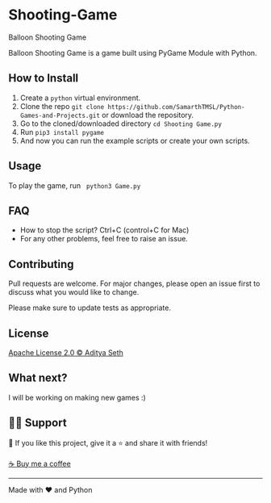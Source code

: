# Shooting-Game
Balloon Shooting Game


Balloon Shooting Game is a game built using PyGame Module with Python.

## How to Install

1. Create a ```python``` virtual environment. 
2. Clone the repo ```git clone https://github.com/SamarthTMSL/Python-Games-and-Projects.git``` or download the repository.
3. Go to the cloned/downloaded directory ``` cd Shooting Game.py ``` 
4. Run ``` pip3 install pygame ```
5. And now you can run the example scripts or create your own scripts.  

## Usage
To play the game, run ``` python3 Game.py```


## FAQ
- How to stop the script? Ctrl+C (control+C for Mac) 
- For any other problems, feel free to raise an issue.

## Contributing
Pull requests are welcome. For major changes, please open an issue first to discuss what you would like to change. 

Please make sure to update tests as appropriate.

## License
[Apache License 2.0 © Aditya Seth](https://github.com/SamarthTMSL/Python-Games-and-Projects/blob/main/Shooting%20Game/License)

## What next?
I will be working on making new games :)

## 🙋‍♂️ Support

💙 If you like this project, give it a ⭐ and share it with friends!<br><br>
[☕ Buy me a coffee](https://www.buymeacoffee.com/adityaseth)

---

Made with ❤️ and Python <br><br>
